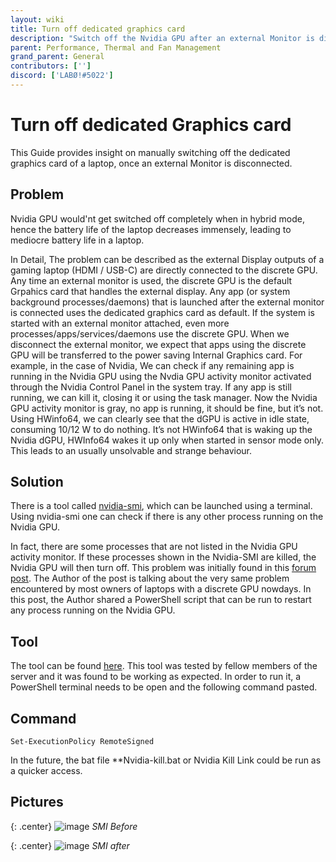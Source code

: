```yaml
---
layout: wiki
title: Turn off dedicated graphics card
description: "Switch off the Nvidia GPU after an external Monitor is disoconnected"
parent: Performance, Thermal and Fan Management
grand_parent: General
contributors: [''] 
discord: ['LABØ!#5022']
---
```


# Turn off dedicated Graphics card

This Guide provides insight on manually switching off the dedicated graphics card of a laptop, once an external Monitor is disconnected.

## Problem

Nvidia GPU would'nt get switched off completely when in hybrid mode, hence the battery life of the laptop decreases immensely, leading to mediocre battery life in a laptop.

In Detail, The problem can be described as the external Display outputs of a gaming laptop (HDMI / USB-C) are directly connected to the discrete GPU. Any time an external monitor is used, the discrete GPU is the default Grpahics card that handles the external display. Any app (or system background processes/daemons) that is launched after the external monitor is connected uses the dedicated graphics card as default. If the system is started with an external monitor attached, even more processes/apps/services/daemons use the discrete GPU. When we disconnect the external monitor, we expect that apps using the discrete GPU will be transferred to the power saving Internal Graphics card. For example, in the case of Nvidia, We can check if any remaining app is running in the Nvidia GPU using the Nvdia GPU activity monitor activated through the Nvidia Control Panel in the system tray. If any app is still running, we can kill it, closing it or using the task manager. Now the Nvidia GPU activity monitor is gray, no app is running, it should be fine, but it’s not. Using HWinfo64, we can clearly see that the dGPU is active in idle state, consuming 10/12 W to do nothing. It’s not HWinfo64 that is waking up the Nvidia dGPU, HWInfo64 wakes it up only when started in sensor mode only. This leads to an usually unsolvable and strange behaviour.

## Solution

There is a tool called [nvidia-smi](https://developer.nvidia.com/nvidia-system-management-interface), which can be launched using a terminal. Using nvidia-smi one can check if there is any other process running on the Nvidia GPU. 

In fact, there are some processes that are not listed in the Nvidia GPU activity monitor. If these processes shown in the Nvidia-SMI are killed, the Nvidia GPU will then turn off. This problem was initially found in this [forum post](https://forum-en.msi.com/index.php?threads/issue-with-nvidia-optimus-on-msi-gs65.317379/post-1949576). The Author of the post is talking about the very same problem encountered by most owners of laptops with a discrete GPU nowdays. In this post, the Author shared a PowerShell script that can be run to restart any process running on the Nvidia GPU. 

## Tool

The tool can be found [here](https://github.com/eduojeda/nvidia-optimus-kill). This tool was tested by fellow members of the server and it was found to be working as expected. In order to run it, a PowerShell terminal needs to be open and the following command pasted.

## Command

```
Set-ExecutionPolicy RemoteSigned
```

In the future, the bat file **Nvidia-kill.bat or Nvidia Kill Link could be run as a quicker access.

## Pictures

{: .center}
![image](https://laptopwiki.eu/wp-content/uploads/2021/11/smi-before-300x188.png)
*SMI Before*

{: .center}
![image](https://laptopwiki.eu/wp-content/uploads/2021/11/smi-after-300x188.png)
*SMI after*
